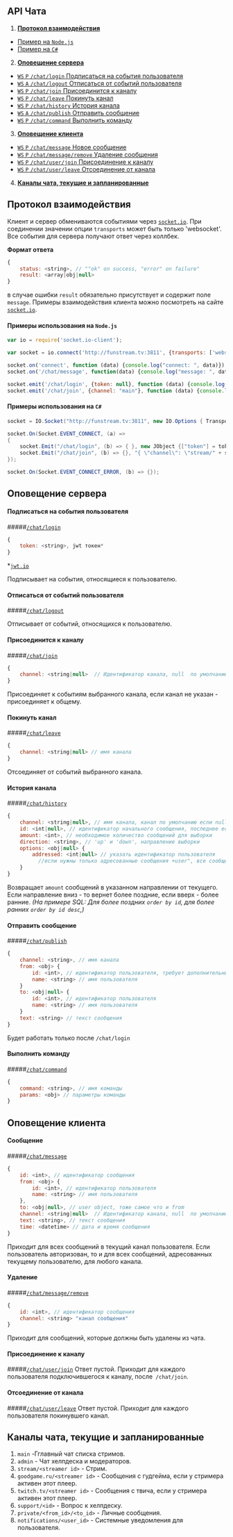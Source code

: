 ﻿API Чата
-------------------
1. [**Протокол взаимодействия**](#Протокол-взаимодействия)
  - [Пример на `Node.js`](#Примеры-использования-на-nodejs)
  - [Пример на `C#`](#Примеры-использования-на-c)
2. [**Оповещение сервера**](#Оповещение-сервера)
  - [`WS` `P` `/chat/login` Подписаться на события пользователя](#Подписаться-на-события-пользователя)
  - [`WS` `A` `/chat/logout` Отписаться от событий пользователя](#Отписаться-от-событий-пользователя)
  - [`WS` `P` `/chat/join` Присоединится к каналу](#Присоединится-к-каналу)
  - [`WS` `P` `/chat/leave` Покинуть канал](#Покинуть-канал)
  - [`WS` `P` `/chat/history` История канала](#История-канала)
  - [`WS` `A` `/chat/publish` Отправить сообщение](#Отправить-сообщение)
  - [`WS` `P` `/chat/command` Выполнить команду](#Выполнить-команду)
3. [**Оповещение клиента**](#Оповещение-клиента)
  - [`WS` `P` `/chat/message` Новое сообщение](#Сообщение)
  - [`WS` `P` `/chat/message/remove` Удаление сообщения](#Удаление)
  - [`WS` `P` `/chat/user/join` Присоединение к каналу](#Присоединение-к-каналу)
  - [`WS` `P` `/chat/user/leave` Отсоединение от канала](#Отсоединение-от-канала)
4. [**Каналы чата, текущие и запланированные**](#Каналы-чата-текущие-и-запланированные)

## Протокол взаимодействия

Клиент и сервер обмениваются событиями через [`socket.io`](http://socket.io/).
При соединении значении опции `transports` может быть только 'websocket'.
Все события для сервера получают ответ через коллбек.

**Формат ответа**
```js
{
    status: <string>, // ""ok" on success, "error" on failure"
    result: <array|obj|null>
}
```
в случае ошибки `result` обязательно присутствует и содержит поле `message`.
Примеры взаимодействия клиента можно посмотреть на сайте [`socket.io`](http://socket.io/).

#### Примеры использования на `Node.js`

```js
var io = require('socket.io-client');

var socket = io.connect('http://funstream.tv:3811', {transports: ['websocket']});

socket.on('connect', function (data) {console.log("connect: ", data)});
socket.on('/chat/message', function(data) {console.log("message: ", data)});

socket.emit('/chat/login', {token: null}, function (data) {console.log("login: ", data)});
socket.emit('/chat/join', {channel: "main"}, function (data) {console.log("chat: ", data)});
```

#### Примеры использования на `C#`
```C#
socket = IO.Socket("http://funstream.tv:3811", new IO.Options { Transports = ImmutableList.Create("websocket") });

socket.On(Socket.EVENT_CONNECT, (a) =>
{
    socket.Emit("/chat/login", (b) => { }, new JObject {["token"] = token });
    socket.Emit("/chat/join", (b) => {}, "{ \"channel\": \"stream/" + streamerID + "\"}");
});

socket.On(Socket.EVENT_CONNECT_ERROR, (b) => {});
```

## Оповещение сервера

#### Подписаться на события пользователя
#####[`/chat/login`](http://funstream.tv/api/chat/login)
```js
{
    token: <string>, jwt токен*
}
```
*[`jwt.io`](http://jwt.io/)

Подписывает на события, относящиеся к пользователю.

#### Отписаться от событий пользователя
#####[`/chat/logout`](http://funstream.tv/api/)

Отписывает от событий, относящихся к пользователю.

#### Присоединится к каналу
#####[`/chat/join`](http://funstream.tv/api/chat/join)
```js
{
    channel: <string|null>  // Идентификатор канала, null  по умолчанию
}
```

Присоединяет к событиям выбранного канала, если канал не указан - присоединяет к общему.

#### Покинуть канал
#####[`/chat/leave`](http://funstream.tv/api/chat/leave)
```js
{
    channel: <string|null> // имя канала
}
```
Отсоединяет от событий выбранного канала.

#### История канала
#####[`/chat/history`](http://funstream.tv/api/chat/history)
```js
{
    channel: <string|null>, // имя канала, канал по умолчанию если null
    id: <int|null>, // идентификатор начального сообщения, последнее если null
    amount: <int>, // необходимое количество сообщений для выборки
    direction: <string>, // 'up' и 'down', направление выборки
    options: <obj|null> {
        addressed: <int|null> // указать идентификатор пользователя
          //если нужны только адресованные сообщения +user", все сообщения если null"
    }
}
```
Возвращает `amount` сообщений в указанном направлении от текущего. Если направление вниз - то вернет более поздние, если вверх - более ранние.
*(На примере SQL: Для более поздних `order by id`, для более ранних `order by id desc`,)*

#### Отправить сообщение
#####[`/chat/publish`](http://funstream.tv/api/chat/publish)
```js
{
    channel: <string>, // имя канала
    from: <obj> {
        id: <int>, // идентификатор пользователя, требует дополнительных привилегий
        name: <string> // имя пользователя
    }
    to: <obj|null> {
        id: <int>, // идентификатор пользователя
        name: <string> // имя пользователя
    }
    text: <string> // текст сообщения
}
```
Будет работать только после `/chat/login`

#### Выполнить команду
#####[`/chat/command`](http://funstream.tv/api/chat/command)
```js
{
    command: <string>, // имя команды
    params: <obj> // параметры команды
}
```

## Оповещение клиента

#### Сообщение
#####[`/chat/message`](http://funstream.tv/api/chat/message)
```js
{
    id: <int>, // идентификатор сообщения
    from: <obj> {
        id: <int>, // идентификатор пользователя
        name: <string> // имя пользователя
    },
    to: <obj|null>, // user object, тоже самое что и from
    channel: <string|null>  // Идентификатор канала, null  по умолчанию
    text: <string>, // текст сообщения
    time: <datetime> // дата и время сообщения
}
```
Приходит для всех сообщений в текущий канал пользователя. Если пользователь авторизован, то и для всех сообщений, адресованных текущему пользователю, для любого канала.

#### Удаление
#####[`/chat/message/remove`](http://funstream.tv/api/chat/message/remove)
```js
{
    id: <int>, // идентификатор сообщения
    channel: <string> "канал сообщения"
}
```
Приходит для сообщений, которые должны быть удалены из чата.

#### Присоединение к каналу
#####[`/chat/user/join`](http://funstream.tv/api/chat/user/join)
Ответ пустой. Приходит для каждого пользователя подключившегося к каналу, после` /chat/join`.

#### Отсоединение от канала
#####[`/chat/user/leave`](http://funstream.tv/api/chat/user/leave)
Ответ пустой. Приходит для каждого пользователя покинувшего канал.


## Каналы чата, текущие и запланированные
  1. `main` -Гглавный чат списка стримов.
  2. `admin` - Чат хелпдеска и модераторов.
  3. `stream/<streamer id>` - Стрим.
  4. `goodgame.ru/<streamer id>` - Сообщения с гудгейма, если у стримера активен этот плеер.
  5. `twitch.tv/<streamer id>` - Сообщения с твича, если у стримера активен этот плеер.
  6. `support/<id>` - Вопрос к хелпдеску.
  7. `private/<from_id>/<to_id>` - Личные сообщения.
  8. `notifications/<user_id>` - Системные уведомления для пользователя.

